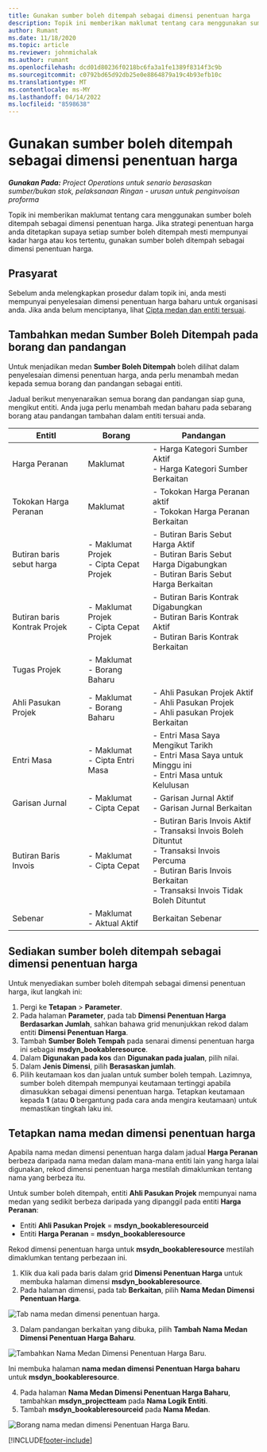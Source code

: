 ```yaml
---
title: Gunakan sumber boleh ditempah sebagai dimensi penentuan harga
description: Topik ini memberikan maklumat tentang cara menggunakan sumber boleh ditempah sebagai dimensi penentuan harga.
author: Rumant
ms.date: 11/18/2020
ms.topic: article
ms.reviewer: johnmichalak
ms.author: rumant
ms.openlocfilehash: dcd01d80236f0218bc6fa3a1fe1389f8314f3c9b
ms.sourcegitcommit: c0792bd65d92db25e0e8864879a19c4b93efb10c
ms.translationtype: MT
ms.contentlocale: ms-MY
ms.lasthandoff: 04/14/2022
ms.locfileid: "8598638"
---
```

# <a name="use-a-bookable-resource-as-a-pricing-dimension"></a>Gunakan sumber boleh ditempah sebagai dimensi penentuan harga

 _**Gunakan Pada:** Project Operations untuk senario berasaskan sumber/bukan stok, pelaksanaan Ringan - urusan untuk penginvoisan proforma_ 

Topik ini memberikan maklumat tentang cara menggunakan sumber boleh ditempah sebagai dimensi penentuan harga. Jika strategi penentuan harga anda ditetapkan supaya setiap sumber boleh ditempah mesti mempunyai kadar harga atau kos tertentu, gunakan sumber boleh ditempah sebagai dimensi penentuan harga.

## <a name="prerequisites"></a>Prasyarat
Sebelum anda melengkapkan prosedur dalam topik ini, anda mesti mempunyai penyelesaian dimensi penentuan harga baharu untuk organisasi anda. Jika anda belum menciptanya, lihat [Cipta medan dan entiti tersuai](../pricing-costing/create-custom-fields-entities-pricing-dimensions.md).

## <a name="add-the-bookable-resource-field-to-forms-and-views"></a>Tambahkan medan Sumber Boleh Ditempah pada borang dan pandangan
Untuk menjadikan medan **Sumber Boleh Ditempah** boleh dilihat dalam penyelesaian dimensi penentuan harga, anda perlu menambah medan kepada semua borang dan pandangan sebagai entiti.

Jadual berikut menyenaraikan semua borang dan pandangan siap guna, mengikut entiti. Anda juga perlu menambah medan baharu pada sebarang borang atau pandangan tambahan dalam entiti tersuai anda.

|   EntitI        | Borang   |Pandangan        |
| ------------------------------|---------------------------------|----------------------------------|
|  Harga Peranan| Maklumat | - Harga Kategori Sumber Aktif<br> - Harga Kategori Sumber Berkaitan |
|  Tokokan Harga Peranan| Maklumat| - Tokokan Harga Peranan aktif<br>- Tokokan Harga Peranan Berkaitan |
|  Butiran baris sebut harga| - Maklumat Projek<br>- Cipta Cepat Projek| - Butiran Baris Sebut Harga Aktif<br>- Butiran Baris Sebut Harga Digabungkan<br>- Butiran Baris Sebut Harga Berkaitan |
|  Butiran baris Kontrak Projek| - Maklumat Projek<br>- Cipta Cepat Projek| - Butiran Baris Kontrak Digabungkan<br>- Butiran Baris Kontrak Aktif<br>- Butiran Baris Kontrak Berkaitan |
|  Tugas Projek| - Maklumat<br>- Borang Baharu| &nbsp; |
|  Ahli Pasukan Projek| - Maklumat<br>- Borang Baharu| - Ahli Pasukan Projek Aktif<br>- Ahli Pasukan Projek<br>- Ahli pasukan Projek Berkaitan |
|  Entri Masa| - Maklumat<br>- Cipta Entri Masa| - Entri Masa Saya Mengikut Tarikh<br>- Entri Masa Saya untuk Minggu ini<br>- Entri Masa untuk Kelulusan|
|  Garisan Jurnal| - Maklumat<br>- Cipta Cepat| - Garisan Jurnal Aktif<br>- Garisan Jurnal Berkaitan |
|  Butiran Baris Invois| - Maklumat<br>- Cipta Cepat| - Butiran Baris Invois Aktif<br>- Transaksi Invois Boleh Dituntut<br>- Transaksi Invois Percuma<br>- Butiran Baris Invois Berkaitan <br>- Transaksi Invois Tidak Boleh Dituntut|
|  Sebenar| - Maklumat<br>- Aktual Aktif| Berkaitan Sebenar |

## <a name="set-up-a-bookable-resource-as-a-pricing-dimension"></a>Sediakan sumber boleh ditempah sebagai dimensi penentuan harga
Untuk menyediakan sumber boleh ditempah sebagai dimensi penentuan harga, ikut langkah ini:

1. Pergi ke **Tetapan** > **Parameter**. 
2. Pada halaman **Parameter**, pada tab **Dimensi Penentuan Harga Berdasarkan Jumlah**, sahkan bahawa grid menunjukkan rekod dalam entiti **Dimensi Penentuan Harga**. 
2. Tambah **Sumber Boleh Tempah** pada senarai dimensi penentuan harga ini sebagai **msdyn_bookableresource**. 
3. Dalam **Digunakan pada kos** dan **Digunakan pada jualan**, pilih nilai.
4. Dalam **Jenis Dimensi**, pilih **Berasaskan jumlah**. 
5. Pilih keutamaan kos dan jualan untuk sumber boleh tempah. Lazimnya, sumber boleh ditempah mempunyai keutamaan tertinggi apabila dimasukkan sebagai dimensi penentuan harga. Tetapkan keutamaan kepada **1** (atau **0** bergantung pada cara anda mengira keutamaan) untuk memastikan tingkah laku ini.

## <a name="set-up-pricing-dimension-field-names"></a>Tetapkan nama medan dimensi penentuan harga

Apabila nama medan dimensi penentuan harga dalam jadual **Harga Peranan** berbeza daripada nama medan dalam mana-mana entiti lain yang harga lalai digunakan, rekod dimensi penentuan harga mestilah dimaklumkan tentang nama yang berbeza itu.  

Untuk sumber boleh ditempah, entiti **Ahli Pasukan Projek** mempunyai nama medan yang sedikit berbeza daripada yang dipanggil pada entiti **Harga Peranan**: 

 - Entiti **Ahli Pasukan Projek** = **msdyn_bookableresourceid**
 - Entiti **Harga Peranan** = **msdyn_bookableresource**

Rekod dimensi penentuan harga untuk **msydn_bookableresource** mestilah dimaklumkan tentang perbezaan ini.

1. Klik dua kali pada baris dalam grid **Dimensi Penentuan Harga** untuk membuka halaman dimensi **msdyn_bookableresource**.
2. Pada halaman dimensi, pada tab **Berkaitan**, pilih **Nama Medan Dimensi Penentuan Harga**.

  ![Tab nama medan dimensi penentuan harga.](media/PD-fieldname.png)

3. Dalam pandangan berkaitan yang dibuka, pilih **Tambah Nama Medan Dimensi Penentuan Harga Baharu**.

  ![Tambahkan Nama Medan Dimensi Penentuan Harga Baru.](media/Add-NewPD-fieldname.png)

  Ini membuka halaman **nama medan dimensi Penentuan Harga baharu** untuk **msdyn_bookableresource**. 

4. Pada halaman **Nama Medan Dimensi Penentuan Harga Baharu**, tambahkan **msdyn_projectteam** pada **Nama Logik Entiti**.
5. Tambah **msdyn_bookableresourceid** pada **Nama Medan**.

 ![Borang nama medan dimensi Penentuan Harga Baru.](media/PD-fieldname-Added.png)


[!INCLUDE[footer-include](../includes/footer-banner.md)]